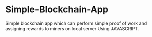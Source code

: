 # Simple-Blockchain-App
Simple blockchain app which can perform simple proof of work and assigning rewards to miners on local server Using JAVASCRIPT.
